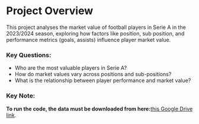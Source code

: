 # Project Overview

This project analyses the market value of football players in Serie A in the 2023/2024 season, exploring how factors like position, sub position, and performance metrics (goals, assists) influence player market value.

### Key Questions:
- Who are the most valuable players in Serie A?
- How do market values vary across positions and sub-positions?
- What is the relationship between player performance and market value?

### Key Note:
**To run the code, the data must be downloaded from here:**[this Google Drive link](https://drive.google.com/drive/folders/1WN5OKXjajaXnlEzohpFEapYtmp38itX4?usp=sharing).
